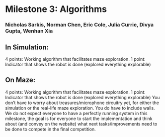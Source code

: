 # Milestone 3: Algorithms
### Nicholas Sarkis, Norman Chen, Eric Cole, Julia Currie, Divya Gupta, Wenhan Xia

## In Simulation:
4 points: Working algorithm that facilitates maze exploration.
1 point: Indicator that shows the robot is done (explored everything explorable)

## On Maze:
4 points: Working algorithm that facilitates maze exploration.
1 point: Indicator that shows the robot is done (explored everything explorable)
You don’t have to worry about treasures/microphone circuitry yet, for either the simulation or the real-life maze exploration. You do have to include walls. We do not expect everyone to have a perfectly running system in this milestone, the goal is for everyone to start the implementation and think about (and convey on the website) what next tasks/improvements need to be done to compete in the final competition.
